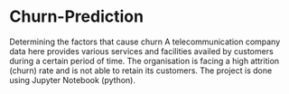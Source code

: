 # Churn-Prediction
Determining the factors that cause churn
A telecommunication company data here provides various services and facilities availed by customers during a certain period of time.
The organisation is facing a high attrition (churn) rate and is not able to retain its customers. 
The project is done using Jupyter Notebook (python). 
